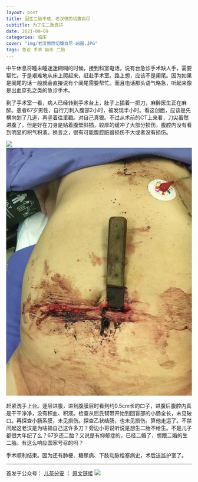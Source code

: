 ```yaml
---
layout: post
title: 因生二胎不成，老汉愤而切腹自尽
subtitle: 为了生二胎真拼
date: 2021-09-09
categories: 临床 
cover: "img/老汉愤而切腹自尽-凶器.JPG"
tags: 急诊 手术 自杀 二胎
---
```

中午休息将睡未睡迷迷糊糊的时候，接到科室电话，说有台急诊手术缺人手，需要帮忙。于是艰难地从床上爬起来，赶赴手术室。路上想，应该不是阑尾。因为如果是阑尾的话一般就会直接说有个阑尾需要帮忙。而且电话那头语气略急，听起来像是出血穿孔之类的急诊手术。

到了手术室一看，病人已经转到手术台上，肚子上插着一把刀，麻醉医生正在麻醉。患者67岁男性，自行刀刺入腹部2小时，被发现半小时。看这创面，应该是先横向划了几道，再竖着往里戳。对自己真狠。不过从术前的CT上来看，刀尖虽然进腹了，但是好在刀身是贴着腹壁斜插，较厚的缓冲了大部分损伤，腹腔内没有看到明显的积气积液。换言之，很有可能腹腔脏器损伤不大或者没有损伤。

![](https://gitee.com/catecholamin/blogimg/raw/master/img/IMG_2139-厚马赛克.jpg)
![](../img/老汉愤而切腹自尽.JPG)

赶紧洗手上台。逐层进腹，进到腹膜层时看到约0.5cm长的口子，进腹后腹腔内真是干干净净，没有积血、积液。检查从屈氏韧带开始到回盲部的小肠全长，未见破口。再探查小肠系膜，未见损伤。探查乙状结肠，也未见损伤。算他走运了。不禁问起这老汉是为啥捅自己这许多刀？旁边小哥说听说是想生二胎不给生。不是儿子都很大年纪了么？67岁还二胎？又说是有抑郁症的，已经二婚了，想跟二婚的生二胎。有这么响应国家号召的吗？

手术顺利结束。因为还有肺梗、糖尿病、下肢动脉栓塞病史，术后送监护室了。

----

首发于公众号： [儿茶分安](https://mp.weixin.qq.com/mp/profile_ext?action=home&__biz=MzA4MDQxMTk2Mg==&scene=124#wechat_redirect)  ：   [原文链接](https://mp.weixin.qq.com/s/BkBxdOKI4FKC-FP3VlSWzg)
![](https://gitee.com/catecholamin/blogimg/raw/master/img/微信公众号.jpg)